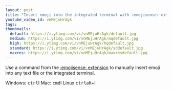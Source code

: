 ```yaml
---
layout: post
title: "Insert emoji into the integrated terminal with :emojisense: extension"
youtube_video_id: vnMEjuHrAgk
tags:
thumbnails:
  default: https://i.ytimg.com/vi/vnMEjuHrAgk/default.jpg
  medium: https://i.ytimg.com/vi/vnMEjuHrAgk/mqdefault.jpg
  high: https://i.ytimg.com/vi/vnMEjuHrAgk/hqdefault.jpg
  standard: https://i.ytimg.com/vi/vnMEjuHrAgk/sddefault.jpg
  maxres: https://i.ytimg.com/vi/vnMEjuHrAgk/maxresdefault.jpg
---
```


Use a command from the [:emojisense: extension](https://marketplace.visualstudio.com/items?itemName=bierner.emojisense) to manually insert emoji into any text file or the integrated terminal.

Windows: <kbd>ctrl</kbd>I
Mac: <kbd>cmd</kbd>I
Linux <kbd>ctrl</kbd>alt+I


